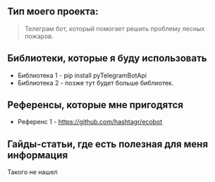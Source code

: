 ## Тип моего проекта:
> Телеграм бот, который помогает решить проблему лесных пожаров.

## Библиотеки, которые я буду использовать
- Библиотека 1 - pip install pyTelegramBotApi
- Библиотека 2 - позже тут будет больше библиотек.

## Референсы, которые мне пригодятся
- Референс 1 - https://github.com/hashtagr/ecobot

## Гайды-статьи, где есть полезная для меня информация
Такого не нашел
